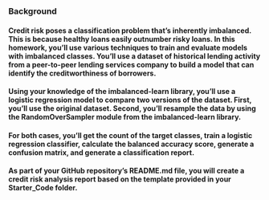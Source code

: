 ### Background
#### Credit risk poses a classification problem that’s inherently imbalanced. This is because healthy loans easily outnumber risky loans. In this homework, you’ll use various techniques to train and evaluate models with imbalanced classes. You’ll use a dataset of historical lending activity from a peer-to-peer lending services company to build a model that can identify the creditworthiness of borrowers.
#### Using your knowledge of the imbalanced-learn library, you’ll use a logistic regression model to compare two versions of the dataset. First, you’ll use the original dataset. Second, you’ll resample the data by using the RandomOverSampler module from the imbalanced-learn library.
#### For both cases, you’ll get the count of the target classes, train a logistic regression classifier, calculate the balanced accuracy score, generate a confusion matrix, and generate a classification report.
#### As part of your GitHub repository’s README.md file, you will create a credit risk analysis report based on the template provided in your Starter_Code folder.